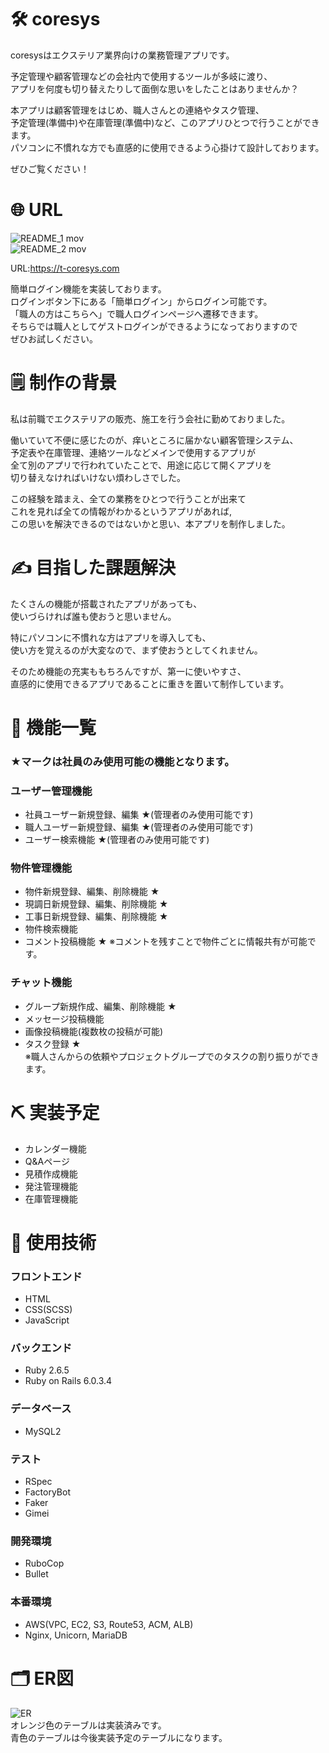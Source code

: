 # 🛠 coresys
coresysはエクステリア業界向けの業務管理アプリです。  
  
予定管理や顧客管理などの会社内で使用するツールが多岐に渡り、  
アプリを何度も切り替えたりして面倒な思いをしたことはありませんか？  
  
本アプリは顧客管理をはじめ、職人さんとの連絡やタスク管理、  
予定管理(準備中)や在庫管理(準備中)など、このアプリひとつで行うことができます。  
パソコンに不慣れな方でも直感的に使用できるよう心掛けて設計しております。  
  
ぜひご覧ください！

# 🌐 URL
![README_1 mov](https://user-images.githubusercontent.com/75982790/110199686-f24c0b80-7e9c-11eb-8e87-067650ce2c01.gif)  
![README_2 mov](https://user-images.githubusercontent.com/75982790/110199736-350de380-7e9d-11eb-8b96-5e69bd8cfea1.gif)  
  
URL:https://t-coresys.com  
  
簡単ログイン機能を実装しております。  
ログインボタン下にある「簡単ログイン」からログイン可能です。  
「職人の方はこちらへ」で職人ログインページへ遷移できます。  
そちらでは職人としてゲストログインができるようになっておりますので  
ぜひお試しください。

# 🗒 制作の背景
私は前職でエクステリアの販売、施工を行う会社に勤めておりました。  
  
働いていて不便に感じたのが、痒いところに届かない顧客管理システム、  
予定表や在庫管理、連絡ツールなどメインで使用するアプリが  
全て別のアプリで行われていたことで、用途に応じて開くアプリを  
切り替えなければいけない煩わしさでした。  
  
この経験を踏まえ、全ての業務をひとつで行うことが出来て  
これを見れば全ての情報がわかるというアプリがあれば,  
この思いを解決できるのではないかと思い、本アプリを制作しました。

# ✍️ 目指した課題解決
たくさんの機能が搭載されたアプリがあっても、  
使いづらければ誰も使おうと思いません。  
  
特にパソコンに不慣れな方はアプリを導入しても、  
使い方を覚えるのが大変なので、まず使おうとしてくれません。
  
そのため機能の充実ももちろんですが、第一に使いやすさ、  
直感的に使用できるアプリであることに重きを置いて制作しています。

# 🔩 機能一覧
### ★マークは社員のみ使用可能の機能となります。
### ユーザー管理機能
 - 社員ユーザー新規登録、編集 ★(管理者のみ使用可能です)
 - 職人ユーザー新規登録、編集 ★(管理者のみ使用可能です)
 - ユーザー検索機能 ★(管理者のみ使用可能です)
### 物件管理機能
 - 物件新規登録、編集、削除機能 ★
 - 現調日新規登録、編集、削除機能 ★
 - 工事日新規登録、編集、削除機能 ★
 - 物件検索機能  
 - コメント投稿機能 ★
      ※コメントを残すことで物件ごとに情報共有が可能です。
### チャット機能
 - グループ新規作成、編集、削除機能 ★
 - メッセージ投稿機能
 - 画像投稿機能(複数枚の投稿が可能)
 - タスク登録 ★  
      ※職人さんからの依頼やプロジェクトグループでのタスクの割り振りができます。

# ⛏ 実装予定
 - カレンダー機能
 - Q&Aページ
 - 見積作成機能
 - 発注管理機能
 - 在庫管理機能

# 📖 使用技術
### フロントエンド
 - HTML
 - CSS(SCSS)
 - JavaScript
### バックエンド
 - Ruby 2.6.5
 - Ruby on Rails 6.0.3.4
### データベース
 - MySQL2
### テスト
 - RSpec
 - FactoryBot
 - Faker
 - Gimei
### 開発環境
 - RuboCop
 - Bullet
### 本番環境
 - AWS(VPC, EC2, S3, Route53, ACM, ALB)
 - Nginx, Unicorn, MariaDB

# 🗂 ER図
![ER](https://user-images.githubusercontent.com/75982790/110082097-3e7d4a00-7dd0-11eb-9a02-df7eb2cc1424.png)  
オレンジ色のテーブルは実装済みです。  
青色のテーブルは今後実装予定のテーブルになります。